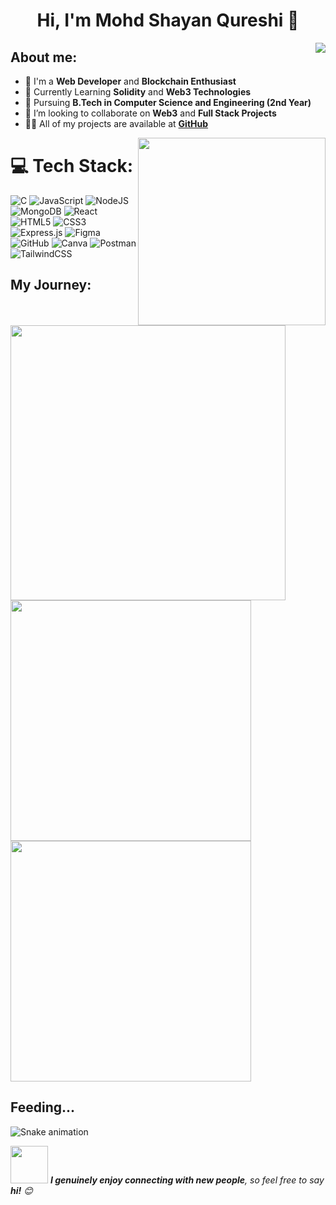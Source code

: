<h1 align="center">Hi, I'm Mohd Shayan Qureshi 👋</h1>
<img align="right" src="https://visitor-badge.laobi.icu/badge?page_id=MohdShayan.MohdShayan&left_color=royalblue&right_color=black"  />




## About me:
- 🔭 I'm a **Web Developer** and **Blockchain Enthusiast**
- 🌱 Currently Learning **Solidity** and **Web3 Technologies**
- 🌱 Pursuing **B.Tech in Computer Science and Engineering (2nd Year)**
- 👯 I’m looking to collaborate on **Web3** and **Full Stack Projects**
- 👨‍💻 All of my projects are available at [**GitHub**](https://github.com/MohdShayan/)

<img align="right" src="https://octodex.github.com/images/welcometocat.png" width="300">



# 💻 Tech Stack:
 
![C](https://img.shields.io/badge/c-%2300599C.svg?style=for-the-badge&logo=c&logoColor=white) 
![JavaScript](https://img.shields.io/badge/javascript-%23323330.svg?style=for-the-badge&logo=javascript&logoColor=%23F7DF1E) 
![NodeJS](https://img.shields.io/badge/node.js-6DA55F?style=for-the-badge&logo=node.js&logoColor=white) 
![MongoDB](https://img.shields.io/badge/MongoDB-%234ea94b.svg?style=for-the-badge&logo=mongodb&logoColor=white) 
![React](https://img.shields.io/badge/react-%2320232a.svg?style=for-the-badge&logo=react&logoColor=%2361DAFB) 
![HTML5](https://img.shields.io/badge/html5-%23E34F26.svg?style=for-the-badge&logo=html5&logoColor=white) 
![CSS3](https://img.shields.io/badge/css3-%231572B6.svg?style=for-the-badge&logo=css3&logoColor=white) 
![Express.js](https://img.shields.io/badge/express.js-%23404d59.svg?style=for-the-badge&logo=express&logoColor=%2361DAFB) 
![Figma](https://img.shields.io/badge/figma-%23F24E1E.svg?style=for-the-badge&logo=figma&logoColor=white) 
![GitHub](https://img.shields.io/badge/github-%23121011.svg?style=for-the-badge&logo=github&logoColor=white) 
![Canva](https://img.shields.io/badge/Canva-%2300C4CC.svg?style=for-the-badge&logo=Canva&logoColor=white) 
![Postman](https://img.shields.io/badge/Postman-FF6C37?style=for-the-badge&logo=postman&logoColor=white) 
![TailwindCSS](https://img.shields.io/badge/tailwindcss-%2338B2AC.svg?style=for-the-badge&logo=tailwind-css&logoColor=white)




## My Journey:
<div>
  <img width="440px" src="https://github-readme-stats.vercel.app/api?username=MohdShayan&show_icons=true&theme=tokyonight" />
  <img width="385px" src="https://github-readme-stats.vercel.app/api/top-langs/?username=MohdShayan&layout=compact&theme=tokyonight" />

  <img width="385px" src="https://github-readme-streak-stats.herokuapp.com/?user=MohdShayan&theme=tokyonight" />
</div>


## Feeding...
![Snake animation](https://raw.githubusercontent.com/MohdShayan/MohdShayan/output/github-contribution-grid-snake-dark.svg)



<img src="https://media.giphy.com/media/LnQjpWaON8nhr21vNW/giphy.gif" width="60"> <em><b>I genuinely enjoy connecting with new people</b>, so feel free to say <b>hi!</b> 😊</em>
